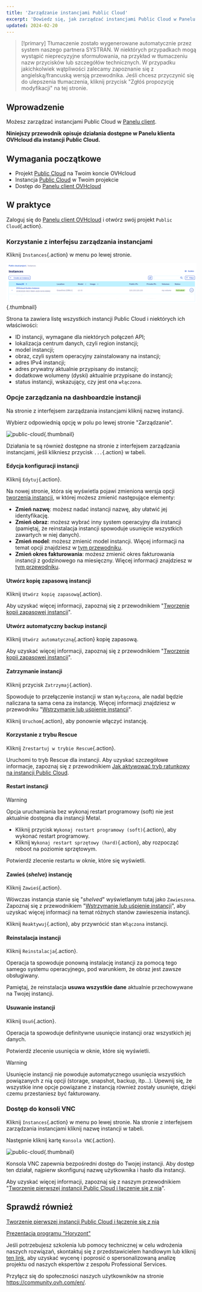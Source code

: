 ```yaml
---
title: 'Zarządzanie instancjami Public Cloud'
excerpt: 'Dowiedz się, jak zarządzać instancjami Public Cloud w Panelu klienta OVHcloud'
updated: 2024-02-20
---
```


> [!primary]
> Tłumaczenie zostało wygenerowane automatycznie przez system naszego partnera SYSTRAN. W niektórych przypadkach mogą wystąpić nieprecyzyjne sformułowania, na przykład w tłumaczeniu nazw przycisków lub szczegółów technicznych. W przypadku jakichkolwiek wątpliwości zalecamy zapoznanie się z angielską/francuską wersją przewodnika. Jeśli chcesz przyczynić się do ulepszenia tłumaczenia, kliknij przycisk "Zgłóś propozycję modyfikacji" na tej stronie.
> 

## Wprowadzenie

Możesz zarządzać instancjami Public Cloud w [Panelu client](https://www.ovh.com/auth/?action=gotomanager&from=https://www.ovh.pl/&ovhSubsidiary=pl).

**Niniejszy przewodnik opisuje działania dostępne w Panelu klienta OVHcloud dla instancji Public Cloud.**

## Wymagania początkowe

- Projekt [Public Cloud](https://www.ovhcloud.com/pl/public-cloud/) na Twoim koncie OVHcloud
- Instancja [Public Cloud](/pages/public_cloud/compute/public-cloud-first-steps) w Twoim projekcie
- Dostęp do [Panelu client OVHcloud](https://www.ovh.com/auth/?action=gotomanager&from=https://www.ovh.pl/&ovhSubsidiary=pl)

## W praktyce

Zaloguj się do [Panelu client OVHcloud](https://www.ovh.com/auth/?action=gotomanager&from=https://www.ovh.pl/&ovhSubsidiary=pl) i otwórz swój projekt `Public Cloud`{.action}. 

### Korzystanie z interfejsu zarządzania instancjami

Kliknij `Instances`{.action} w menu po lewej stronie. 

![public-cloud](images/compute-2024.png){.thumbnail}

Strona ta zawiera listę wszystkich instancji Public Cloud i niektórych ich właściwości:

- ID instancji, wymagane dla niektórych połączeń API;
- lokalizacja centrum danych, czyli region instancji;
- model instancji;
- obraz, czyli system operacyjny zainstalowany na instancji;
- adres IPv4 instancji;
- adres prywatny aktualnie przypisany do instancji;
- dodatkowe wolumeny (dyski) aktualnie przypisane do instancji;
- status instancji, wskazujący, czy jest ona `włączona`.

### Opcje zarządzania na dashboardzie instancji

Na stronie z interfejsem zarządzania instancjami kliknij nazwę instancji.

Wybierz odpowiednią opcję w polu po lewej stronie "Zarządzanie".

![public-cloud](images/management.png){.thumbnail}

Działania te są również dostępne na stronie z interfejsem zarządzania instancjami, jeśli klikniesz przycisk `...`{.action} w tabeli.

#### Edycja konfiguracji instancji

Kliknij `Edytuj`{.action}.

Na nowej stronie, która się wyświetla pojawi zmieniona wersja opcji [tworzenia instancji](/pages/public_cloud/compute/public-cloud-first-steps), w której możesz zmienić następujące elementy:

- **Zmień nazwę**: możesz nadać instancji nazwę, aby ułatwić jej identyfikację.
- **Zmień obraz**: możesz wybrać inny system operacyjny dla instancji (pamiętaj, że reinstalacja instancji spowoduje usunięcie wszystkich zawartych w niej danych).
- **Zmień model**: możesz zmienić model instancji. Więcej informacji na temat opcji znajdziesz w [tym przewodniku](/pages/public_cloud/compute/public-cloud-first-steps#krok-3-tworzenie-instancji).
- **Zmień okres fakturowania**: możesz zmienić okres fakturowania instancji z godzinowego na miesięczny. Więcej informacji znajdziesz w [tym przewodniku](/pages/account_and_service_management/managing_billing_payments_and_services/changing_hourly_monthly_billing).

#### Utwórz kopię zapasową instancji

Kliknij `Utwórz kopię zapasową`{.action}.

Aby uzyskać więcej informacji, zapoznaj się z przewodnikiem "[Tworzenie kopii zapasowej instancji](/pages/public_cloud/compute/save_an_instance)". 

#### Utwórz automatyczny backup instancji

Kliknij `Utwórz automatyczną`{.action} kopię zapasową.

Aby uzyskać więcej informacji, zapoznaj się z przewodnikiem "[Tworzenie kopii zapasowej instancji](/pages/public_cloud/compute/save_an_instance#tworzenie-zautomatyzowanych-kopii-zapasowych-instancji)".

#### Zatrzymanie instancji

Kliknij przycisk `Zatrzymaj`{.action}.

Spowoduje to przełączenie instancji w stan `Wyłączona`, ale nadal będzie naliczana ta sama cena za instancję. Więcej informacji znajdziesz w przewodniku "[Wstrzymanie lub uśpienie instancji](/pages/public_cloud/compute/suspend_or_pause_an_instance#zatrzymaj-suspend-instancje)".

Kliknij `Uruchom`{.action}, aby ponownie włączyć instancję.

#### Korzystanie z trybu Rescue

Kliknij `Zrestartuj w trybie Rescue`{.action}.

Uruchomi to tryb Rescue dla instancji. Aby uzyskać szczegółowe informacje, zapoznaj się z przewodnikiem [Jak aktywować tryb ratunkowy na instancji Public Cloud](/pages/public_cloud/compute/put_an_instance_in_rescue_mode).

#### Restart instancji 

> [!warning]
> Opcja uruchamiania bez wykonaj restart programowy (soft) nie jest aktualnie dostępna dla instancji Metal.
>

- Kliknij przycisk `Wykonaj restart programowy (soft)`{.action}, aby wykonać restart programowy.
- Kliknij `Wykonaj restart sprzętowy (hard)`{.action}, aby rozpocząć reboot na poziomie sprzętowym.

Potwierdź zlecenie restartu w oknie, które się wyświetli.

#### Zawieś (*shelve*) instancję

Kliknij `Zawieś`{.action}.

Wówczas instancja stanie się "*shelved*" wyświetlanym tutaj jako `Zawieszona`. Zapoznaj się z przewodnikiem "[Wstrzymanie lub uśpienie instancji](/pages/public_cloud/compute/suspend_or_pause_an_instance#zawies-shelve-instancje)", aby uzyskać więcej informacji na temat różnych stanów zawieszenia instancji.

Kliknij `Reaktywuj`{.action}, aby przywrócić stan `Włączona` instancji.

#### Reinstalacja instancji 

Kliknij `Reinstalacja`{.action}.

Operacja ta spowoduje ponowną instalację instancji za pomocą tego samego systemu operacyjnego, pod warunkiem, że obraz jest zawsze obsługiwany.

Pamiętaj, że reinstalacja **usuwa wszystkie dane** aktualnie przechowywane na Twojej instancji.

#### Usuwanie instancji

Kliknij `Usuń`{.action}.

Operacja ta spowoduje definitywne usunięcie instancji oraz wszystkich jej danych.

Potwierdź zlecenie usunięcia w oknie, które się wyświetli.

> [!warning]
> Usunięcie instancji nie powoduje automatycznego usunięcia wszystkich powiązanych z nią opcji (storage, snapshot, backup, itp...). Upewnij się, że wszystkie inne opcje powiązane z instancją również zostały usunięte, dzięki czemu przestaniesz być fakturowany.
>

### Dostęp do konsoli VNC <a name="accessvnc"></a>

Kliknij `Instances`{.action} w menu po lewej stronie. Na stronie z interfejsem zarządzania instancjami kliknij nazwę instancji w tabeli.

Następnie kliknij kartę `Konsola VNC`{.action}.

![public-cloud](images/vnc1.png){.thumbnail}

Konsola VNC zapewnia bezpośredni dostęp do Twojej instancji. Aby dostęp ten działał, najpierw skonfiguruj nazwę użytkownika i hasło dla instancji. 

Aby uzyskać więcej informacji, zapoznaj się z naszym przewodnikiem "[Tworzenie pierwszej instancji Public Cloud i łączenie się z nią](/pages/public_cloud/compute/public-cloud-first-steps#connect-to-instance)".

## Sprawdź również

[Tworzenie pierwszej instancji Public Cloud i łączenie się z nią](/pages/public_cloud/compute/public-cloud-first-steps)

[Prezentacja programu "Horyzont"](/pages/public_cloud/compute/introducing_horizon)

Jeśli potrzebujesz szkolenia lub pomocy technicznej w celu wdrożenia naszych rozwiązań, skontaktuj się z przedstawicielem handlowym lub kliknij [ten link](/links/professional-services), aby uzyskać wycenę i poprosić o spersonalizowaną analizę projektu od naszych ekspertów z zespołu Professional Services.

Przyłącz się do społeczności naszych użytkowników na stronie <https://community.ovh.com/en/>.